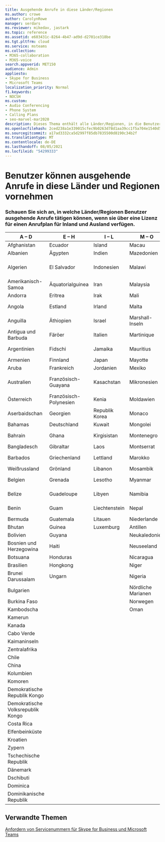 ```yaml
---
title: Ausgehende Anrufe in diese Länder/Regionen
ms.author: crowe
author: CarolynRowe
manager: serdars
ms.reviewer: mikedav, jastark
ms.topic: reference
ms.assetid: e603431c-8264-4b47-ad9d-d2701ce318be
ms.tgt.pltfrm: cloud
ms.service: msteams
ms.collection:
- M365-collaboration
- M365-voice
search.appverid: MET150
audience: Admin
appliesto:
- Skype for Business
- Microsoft Teams
localization_priority: Normal
f1.keywords:
- NOCSH
ms.custom:
- Audio Conferencing
- Phone System
- Calling Plans
- seo-marvel-mar2020
description: Dieses Thema enthält alle Länder/Regionen, in die Benutzer ausgehende Anrufe tätigen können, wenn über einen Anrufplan verfügen.
ms.openlocfilehash: 2ced238a1e339015cfec9b0263d78d1aa39cc1f5a704e1540d5b125e519f1fd7
ms.sourcegitcommit: a17ad3332ca5d2997f85db7835500d8190c34b2f
ms.translationtype: MT
ms.contentlocale: de-DE
ms.lasthandoff: 08/05/2021
ms.locfileid: "54299333"
---
```

# <a name="users-can-make-outbound-calls-to-these-countries-and-regions"></a>Benutzer können ausgehende Anrufe in diese Länder und Regionen vornehmen

### <a name="see-what-countriesregions-users-can-make-outbound-calls-to-if-the-user-has-the-domestic-and-international-calling-plan-license"></a>Schauen Sie sich an, in welche Länder/Regionen Benutzer ausgehende Anrufe tätigen können, wenn sie über eine Lizenz für einen Anrufplan für Inland und Ausland verfügen.

|**A – D**| **E – H**|**I – L**|**M – O**|**P – S**|**T – Z**|
---|---|---|---|---|---|
|Afghanistan|Ecuador |Island |Macau |Pakistan |Taiwan   |
|Albanien|Ägypten |Indien |Mazedonien |Palau |Tadschikistan   |
|Algerien|El Salvador |Indonesien |Malawi |Palästinensische Gebiete |Vereinigte Republik Tansania  |
|Amerikanisch-Samoa|Äquatorialguinea |Iran |Malaysia |Panama | Thailand   |
|Andorra |Eritrea |Irak |Mali |Paraguay |Togo   |
|Angola |Estland |Irland |Malta |Peru | Trinidad und Tobago  |
|Anguilla |Äthiopien |Israel |Marshall-Inseln | Philippinen | Türkei |
|Antigua und Barbuda | Färöer |Italien |Martinique |Polen |Turkmenistan |
|Argentinien|Fidschi |Jamaika |Mauritius |Portugal |Turks- und Caicosinseln   |
|Armenien |Finnland |Japan |Mayotte | Puerto Rico |Uganda  |
|Aruba |Frankreich |Jordanien |Mexiko |Katar | Ukraine   |
|Australien |Französisch-Guayana |Kasachstan |Mikronesien |Reunion |Vereinigte Arabische Emirate (VAE)  |
|Österreich |Französisch-Polynesien |Kenia |Moldawien |Rumänien |Vereinigtes Königreich (UK) |
|Aserbaidschan |Georgien |Republik Korea |Monaco | Russische Föderation |Vereinigte Staaten (USA)  |
|Bahamas |Deutschland |Kuwait |Mongolei |Ruanda | Uruguay |
|Bahrain |Ghana |Kirgisistan |Montenegro | St. Kitts und Nevis |Usbekistan  |
|Bangladesch |Gibraltar |Laos |Montserrat | St. Lucia |Vatikanstadt  |
|Barbados |Griechenland |Lettland |Marokko |St. Vincent und die Grenadinen |Venezuela   |
|Weißrussland |Grönland |Libanon |Mosambik | San Marino |Vietnam  |
|Belgien |Grenada |Lesotho |Myanmar | Saudi Arabien | Jungferninseln (Großbritannien) |
|Belize |Guadeloupe |Libyen |Namibia |Senegal | Jungferninseln (USA)  |
|Benin |Guam |Liechtenstein |Nepal | Serbien | Wallis und Futuna  |
|Bermuda |Guatemala |Litauen |Niederlande |Singapur |Jemen |
|Bhutan |Guinea |Luxemburg |Antillen |Slowakei |Sambia  |
|Bolivien |Guyana| |Neukaledonien |Slowenien |Simbabwe |
|Bosnien und Herzegowina |Haiti ||Neuseeland |Südafrika | 
|Botsuana |Honduras ||Nicaragua |Südsudan |
|Brasilien |Hongkong ||Niger |Spanien | 
|Brunei Darussalam |Ungarn ||Nigeria |Sri Lanka | 
|Bulgarien |||Nördliche Marianen |St. Pierre und Miquelon |
|Burkina Faso |||Norwegen |Sudan |
|Kambodscha |||Oman |Suriname | 
|Kamerun ||||Swasiland |
|Kanada ||||Schweden | 
|Cabo Verde ||||Schweiz |
|Kaimaninseln ||||Syrien |
|Zentralafrika |
|Chile |
|China |
|Kolumbien |
|Komoren |
|Demokratische Republik Kongo |
|Demokratische Volksrepublik Kongo |
|Costa Rica |
|Elfenbeinküste |
|Kroatien |
|Zypern |
|Tschechische Republik |
|Dänemark |
|Dschibuti |
|Dominica |
|Dominikanische Republik |

## <a name="related-topics"></a>Verwandte Themen

[Anfordern von Servicenummern für Skype for Business und Microsoft Teams](../getting-service-phone-numbers.md)

  
